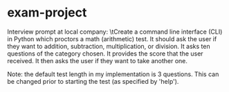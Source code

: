 # exam-project

Interview prompt at local company:
  \tCreate a command line interface (CLI) in Python which proctors a math (arithmetic) test.
  It should ask the user if they want to addition, subtraction, multiplication, or division.
  It asks ten questions of the category chosen.
  It provides the score that the user received.
  It then asks the user if they want to take another one.

Note: the default test length in my implementation is 3 questions. This can be changed prior to starting the test (as specified by 'help').
